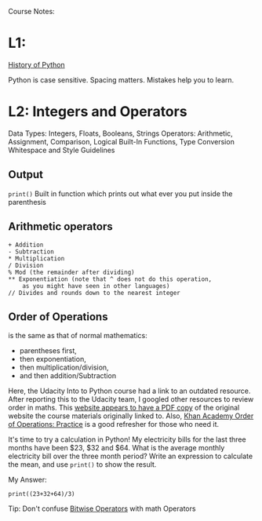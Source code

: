 Course Notes:

# L1:
[History of Python](https://en.wikipedia.org/wiki/History_of_Python)

Python is case sensitive. 
Spacing matters.
Mistakes help you to learn.

# L2: Integers and Operators 
Data Types: Integers, Floats, Booleans, Strings
Operators: Arithmetic, Assignment, Comparison, Logical
Built-In Functions, Type Conversion
Whitespace and Style Guidelines

## Output
```print()```
Built in function which prints out what ever you put 
inside the parenthesis 

## Arithmetic operators
```
+ Addition
- Subtraction
* Multiplication
/ Division
% Mod (the remainder after dividing)
** Exponentiation (note that ^ does not do this operation, 
    as you might have seen in other languages)
// Divides and rounds down to the nearest integer
```
## Order of Operations 
is the same as that of normal mathematics: 
- parentheses first, 
- then exponentiation, 
- then multiplication/division, 
- and then addition/Subtraction

Here, the Udacity Into to Python course had a link to an outdated resource.  
After reporting this to the Udacity team,  I googled other resources to review order in maths. 
This [website appears to have a PDF copy](http://lms.southeasterntech.edu/GENED/MAT/DDAVIS/MATH%201111%20Logarithm%20Order%20of%20Operations.pdf) of the original website the course materials originally linked to. 
Also, [Khan Academy Order of Operations: Practice](https://www.khanacademy.org/math/cc-sixth-grade-math/cc-6th-arithmetic-operations/cc-6th-order-of-operations/v/introduction-to-order-of-operations) is a good refresher for those who need it. 

It's time to try a calculation in Python!
My electricity bills for the last three months 
have been $23, $32 and $64. What is the average 
monthly electricity bill over the three month period? 
Write an expression to calculate the mean, and use
```print()```  to show the result.

My Answer:

```
print((23+32+64)/3)
```

Tip: Don't confuse [Bitwise Operators](https://wiki.python.org/moin/BitwiseOperators) with math Operators 




